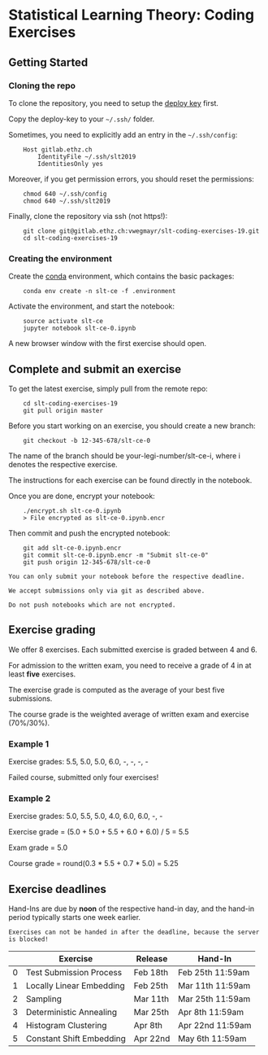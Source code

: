 # Statistical Learning Theory: Coding Exercises

## Getting Started

### Cloning the repo

To clone the repository, you need to setup the [deploy key](slt2019) first.

Copy the deploy-key to your `~/.ssh/` folder.
    
Sometimes, you need to explicitly add an entry in the `~/.ssh/config`:

```
    Host gitlab.ethz.ch
        IdentityFile ~/.ssh/slt2019
        IdentitiesOnly yes
```

Moreover, if you get permission errors, you should reset the permissions:

```
    chmod 640 ~/.ssh/config
    chmod 640 ~/.ssh/slt2019
```

Finally, clone the repository via ssh (not https!):

```
    git clone git@gitlab.ethz.ch:vwegmayr/slt-coding-exercises-19.git
    cd slt-coding-exercises-19
```

### Creating the environment

Create the [conda](https://conda.io/docs/install/quick.html) environment, which contains the basic packages:

```
    conda env create -n slt-ce -f .environment
```

Activate the environment, and start the notebook:

```
    source activate slt-ce
    jupyter notebook slt-ce-0.ipynb
```
A new browser window with the first exercise should open.

## Complete and submit an exercise

To get the latest exercise, simply pull from the remote repo:

```
    cd slt-coding-exercises-19
    git pull origin master
```

Before you start working on an exercise, you should create a new branch:

```
    git checkout -b 12-345-678/slt-ce-0
```
    
The name of the branch should be your-legi-number/slt-ce-i, where i denotes the respective exercise.

The instructions for each exercise can be found directly in the notebook.

Once you are done, encrypt your notebook:

```
    ./encrypt.sh slt-ce-0.ipynb
    > File encrypted as slt-ce-0.ipynb.encr
```

Then commit and push the encrypted notebook:

```
    git add slt-ce-0.ipynb.encr
    git commit slt-ce-0.ipynb.encr -m "Submit slt-ce-0"
    git push origin 12-345-678/slt-ce-0
```

`You can only submit your notebook before the respective deadline.`

`We accept submissions only via git as described above.`

`Do not push notebooks which are not encrypted.`


## Exercise grading

We offer 8 exercises. Each submitted exercise is graded between 4 and 6.

For admission to the written exam, you need to receive a grade of 4 in at least **five** exercises.

The exercise grade is computed as the average of your best five submissions.

The course grade is the weighted average of written exam and exercise (70%/30%). 

### Example 1

Exercise grades: 5.5, 5.0, 5.0, 6.0, -, -, -, -

Failed course, submitted only four exercises!

### Example 2

Exercise grades: 5.0, 5.5, 5.0, 4.0, 6.0, 6.0, -, -

Exercise grade = (5.0 + 5.0 + 5.5 + 6.0 + 6.0) / 5 = 5.5

Exam grade = 5.0

Course grade = round(0.3 * 5.5 + 0.7 * 5.0) = 5.25


## Exercise deadlines

Hand-Ins are due by **noon** of the respective hand-in day, and the hand-in period typically starts one week earlier.

`Exercises can not be handed in after the deadline, because the server is blocked!`

|   | Exercise                 | Release   |  Hand-In          | 
|---|--------------------------|-----------|-------------------|
| 0 | Test Submission Process  | Feb 18th  | Feb 25th 11:59am  |
| 1 | Locally Linear Embedding | Feb 25th  | Mar 11th 11:59am  |
| 2 | Sampling                 | Mar 11th  | Mar 25th 11:59am  |
| 3 | Deterministic Annealing  | Mar 25th  | Apr  8th 11:59am  |
| 4 | Histogram Clustering     | Apr 8th   | Apr 22nd 11:59am  |
| 5 | Constant Shift Embedding | Apr 22nd  | May  6th 11:59am  |

